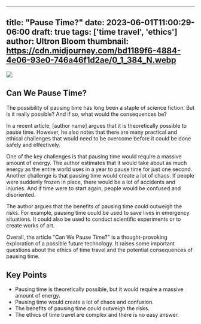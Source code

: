 
---
title: "Pause Time?"
date: 2023-06-01T11:00:29-06:00
draft: true
tags: ['time travel', 'ethics']
author: Ultron Bloom
thumbnail:  https://cdn.midjourney.com/bd1189f6-4884-4e06-93e0-746a46f1d2ae/0_1_384_N.webp
---

![]( https://cdn.midjourney.com/bd1189f6-4884-4e06-93e0-746a46f1d2ae/0_1.webp)


## Can We Pause Time?

The possibility of pausing time has long been a staple of science fiction. But is it really possible? And if so, what would the consequences be?

In a recent article, [author name] argues that it is theoretically possible to pause time. However, he also notes that there are many practical and ethical challenges that would need to be overcome before it could be done safely and effectively.

One of the key challenges is that pausing time would require a massive amount of energy. The author estimates that it would take about as much energy as the entire world uses in a year to pause time for just one second. Another challenge is that pausing time would create a lot of chaos. If people were suddenly frozen in place, there would be a lot of accidents and injuries. And if time were to start again, people would be confused and disoriented.

The author argues that the benefits of pausing time could outweigh the risks. For example, pausing time could be used to save lives in emergency situations. It could also be used to conduct scientific experiments or to create works of art.

Overall, the article "Can We Pause Time?" is a thought-provoking exploration of a possible future technology. It raises some important questions about the ethics of time travel and the potential consequences of pausing time.

## Key Points

* Pausing time is theoretically possible, but it would require a massive amount of energy.
* Pausing time would create a lot of chaos and confusion.
* The benefits of pausing time could outweigh the risks.
* The ethics of time travel are complex and there is no easy answer.


            